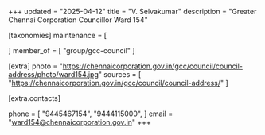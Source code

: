 +++
updated = "2025-04-12"
title = "V. Selvakumar"
description = "Greater Chennai Corporation Councillor Ward 154"

[taxonomies]
maintenance = [

]
member_of = [
    "group/gcc-council"
]

[extra]
photo = "https://chennaicorporation.gov.in/gcc/council/council-address/photo/ward154.jpg"
sources = [
    "https://chennaicorporation.gov.in/gcc/council/council-address/"
]

[extra.contacts]

phone = [
    "9445467154",
    "9444115000",
    ]
email = "ward154@chennaicorporation.gov.in"
+++